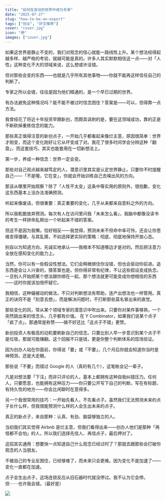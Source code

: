 ```yaml
---
title: "如何在变动的世界中成为专家"
date: "2025-07-27"
slug: "how-to-be-an-expert"
tags: ["创业", "好文推荐"]
cover: "cover.jpg"
icon: "😎"
images: ["cover.jpg"]
---
```

如果这世界是静止不变的，我们对观念的信心就能一路线性上升。某个想法经得起越多样、越严格的考验，就越可能是真的。许多人其实默默相信这一点——对「人性」这种变化不大的领域来说，这么想或许没错。



但对那些会变的东西——也就是几乎所有其他事物——你就不能再这样信任自己的判断了。



专家之所以会错，往往是因为他们精通的，是一个早已过期的世界。



有办法避免这种情况吗？能不能不被过时信念困住？答案是——可以，但得靠一点方法。



我曾经花了将近十年投资早期新创，而颇具讽刺的是，要在这领域成功，靠的正是不断砍掉重练信念的能力。



那些真正值得注意的新创点子，一开始几乎都看起来像烂主意，原因很简单：世界才刚变，而这个变化刚好让它从坏变成了对。我花了很多时间学会分辨这种「翻盘」，而这套技巧，其实也能套用在一切新想法上。



第一步，养成一种信念：世界一定会变。



那些对自己观点越来越笃定的人，潜意识里其实是认定世界静止。只要你不时提醒自己——「不是喔，它在变」，你就会开始训练自己去嗅出风的方向。



那该从哪里开始观察？除了「人性不太变」这条中等实用的原则外，很抱歉，变化这东西基本上没办法准确预测。



听起来像废话，但很重要：真正重要的变化，几乎从来都来自意料之外的方向。



所以我乾脆放弃预测。每次有人在访问里问我「未来怎么看」，我脑中都像没读书的考生一样拼命乱掰出一个听起来不错的答案。



但这不是因为我懒。恰好相反——我觉得，预测未来不但命中率可怜，还会让你思维变得僵硬。与其乱猜，不如选择更实际的策略：彻底、彻底地保持开放心态。



别自以为知道方向，先诚实地承认——我根本不知道哪边才是对的。然后把注意力全放在感知变化的能力上。



当然，你可以有一些假设性想法。它们会稍微绑住你没错，但也会驱动你前进。追东西是会让人兴奋的，猜答案也是。但你得非常有纪律，不让这些假设变成执念。
一旦别人开始把某个想法跟你绑在一起，那个想法就更可能变成你想相信的东西——这时你就该加倍怀疑它。



我相信，这种偏被动的做法，不只对判断想法有帮助，连产出想法也一样管用。真正的诀窍不是「刻意去想」，而是解决问题时，不打断那些莫名冒出来的直觉。



那些变化的风，常从某个领域专家的潜意识中吹出来。只要你对某件事够熟，一个突然跳出来的怪念头，几乎都有价值。
在 Y Combinator，如果我们说某个点子「疯了点」，那通常是称赞——搞不好还比「这点子不错」更赞。



新创投资人有极高的动机要刷新自己的信念。只要比别人早一步意识到某个点子不是垃圾，那就可能赚翻。这个回报不只是钱，更是你整个判断体系的现场验证。



因为创办人站在你面前，你得说「要」或「不要」，几个月后你就会知道你当时是神预测，还是大走眼。



那些说「不要」而错过 Google 的人（真的有几个），这笔帐会记一辈子。



凡是对想法要「下注」而非只评论的人，基本上都拥有这种自我纠错压力。任何人，只要愿意，也能拥有这种压力——你只要公开写下自己的判断。写在有标题、有持久性的地方——你会比闲聊时在意得多。



另一个我很常用的技巧：一开始先看人，不先看点子。虽然我们无法预测未来的点子长什么样，但我很能预测什么样的人会生出未来的点子。



真正的新点子，来自那种：认真、有劲、脑袋够独立的人。



当初我们其实觉得 Airbnb 是烂主意，但我们看得出来——创办人他们是那种「再怪都不会怕」的人，所以我们选择先信人、再信点子，最后押对了。



这招其实通用：想要快一点知道自己什么观念已经过时了？那就去跟那些会打破你观念的人当朋友。



不被自己的专业反困住，已经够难了，而未来只会更难。因为变化不是加速了——变化一直都在加速。



点子会生出点子，这场连锁反应从旧石器时代就没停过。我不认为它会停。
但⋯⋯也许我会错。（最好是）




![](https://prod-files-secure.s3.us-west-2.amazonaws.com/112d0858-5090-4d34-a606-b75eb8d65fd2/46476355-9cf3-4e99-9b7a-3531bc426380/1000202064.png?X-Amz-Algorithm=AWS4-HMAC-SHA256&X-Amz-Content-Sha256=UNSIGNED-PAYLOAD&X-Amz-Credential=ASIAZI2LB466TX3KKW4A%2F20251002%2Fus-west-2%2Fs3%2Faws4_request&X-Amz-Date=20251002T122448Z&X-Amz-Expires=3600&X-Amz-Security-Token=IQoJb3JpZ2luX2VjEJT%2F%2F%2F%2F%2F%2F%2F%2F%2F%2FwEaCXVzLXdlc3QtMiJHMEUCIQDXibAwLTOfMPqERf1%2Fa2jexmB1%2FRF9dd7ECGxZO1wpYAIgMYr0IGRx%2FkyAfNfvZGyoMrnRmESBeAuTWdkZvxAzOqMq%2FwMILRAAGgw2Mzc0MjMxODM4MDUiDP2uaRPfMut%2BET2Q3ircAyxEvwUNj07xxDDsmcINsF7jfaEPrsLfKUWNarnJ7z45A1XYUb0AFmYtiywYMqLkWe8LC3sPX%2B%2BZH7YJcxK34rtmKzMPX3AfnozFLRRpq94%2FSYuFWRJuPH5UE1PH0VDgfHk7kCwBGUFcJMA%2FLdvx2mSRRXXO8njURLXJ6gGI58Vcx8K8EUa3dJeGw5k8slJkgFW94UeqpwAXIHa0xUfK%2F8d0UrCPI4ri%2FyQ9bVWZyQgjammOLNcLz1KnvC0q5%2Bv5lZs7d%2BQEhgSzgAGJtR6XWsmXictbipsbNMOfoHTlrBkl5DH2Nv4A16Lz0AmuKb6jRjlHvL0NsCOhUJdifdHhgvopvbVlyuECngPybgDtDVCzj9%2BOrYKA8EMo8990z8xaXF6V9R4dqSbX7ArhpvAROXaZ8463Z5AlHS0wtXGdPleuC770isLLXkZx7XXpKoutMkKGHj4xduicdUc7rrmC79svKmkDbeqsoPzNhH5HlThUu3fYvkEvZzPrUCIoZIrz13OTDXe544qED4%2FkY%2BN9VqgjrLdBecvxWh3EP54DV2BCg07S5Vi00pTnasjRq5sqwGXXFryrqcffhfQuZFExAVWj7XrUFsThautXH1qcFsnsL3Gy7kgMSDsScRNiMKzD%2BcYGOqUBeoqURRwELk0US68FiT7l5V2nH6z%2BMAAN1TXiEZMvXcc5o%2FNcMYyIX31TC2sF0ARLqWPyLyn1NGae0HhUVUjz4%2BDosSscGudWuGE%2Bi2ddqMLFCT3N3yd5ZU0u0DrmbctKPqZv9xu7QM2pR%2FaERhWUuX6uwdyNApxlk2UcaQ28plr5RLEhrJ8o1%2FG1dHVfTrOeW0cfnksGggbJUJ7s%2BylwQYXILMkO&X-Amz-Signature=61f64f4037680279a48db3399bbaecf679ea108ab41507a0009d86a95336bf92&X-Amz-SignedHeaders=host&x-amz-checksum-mode=ENABLED&x-id=GetObject)

